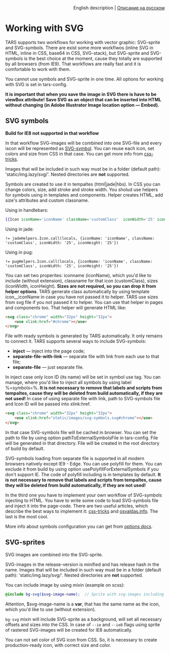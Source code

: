 
<p align="right">
English description | <a href="../ru/svg-processing.md">Описание на русском</a>
</p>

# Working with SVG

TARS supports two workflows for working with vector graphic: SVG-sprite and SVG-symbols. There are exist some more workflwos (inline SVG in HTML, inline in CSS, base64 in CSS, SVG-stack), but SVG-sprite and SVG-symbols is the best choice at the moment, cause they totally are supported by all browsers (from IE9). That workflows are really fast and it is comfortable to work with them.

You cannot use symbols and SVG-sprite in one time. All options for working with SVG is set in tars-config.

**It is important that when you save the image in SVG there is have to be viewBox attribute! Save SVG as an object that can be inserted into HTML without changing (in Adobe Illustrator Image location option — Embed).**

## SVG symbols

**Build for IE8 not supported in that workflow**

In that workflow SVG-images will be combined into one SVG-file and every iscon will be represented as [SVG-symbol](https://developer.mozilla.org/ru/docs/Web/SVG/Element/symbol). You can reuse each icon, set colors and size from CSS in that case. You can get more info from [css-tricks](https://css-tricks.com/svg-symbol-good-choice-icons/).

Images that will be included in such way must be in a folder (default path): 'static/img.lazy/svg/'. Nested directories are **not** supported.

Symbols are created to use it in tempaltes (html|jade|hbs). In CSS you can change colors, size, add stroke and stroke width. You sholud use helpers for symbols using in templates and components. Helper creates HTML, add size's attributes and custom classname.

Using in handlebars:
```handlebars
{{Icon iconName='iconName' className='customClass'  iconWidth='25' iconHeight='25'}}
```

Using in jade:
```jade
!= jadeHelpers.Icon.call(locals, {iconName: 'iconName', className: 'customClass', iconWidth: '25', iconHeight: '25'})
```

Using in pug:
```jade
!= pugHelpers.Icon.call(locals, {iconName: 'iconName', className: 'customClass', iconWidth: '25', iconHeight: '25'})
```

You can set two properites: iconname (iconName), which you'd like to include (without extension), classname for that icon (customClass), sizes (iconWidth, iconHeight). **Sizes are not required, so you can drop it from helper options**. TARS generate class automatically by using template icon__iconName in case you have not passed it to helper. TARS use sizes from svg file if you not passed it to helper. You can use that helper in pages and components too. That helper will generate HTML like:
```html
<svg class="chrome" width="32px" height="32px">
    <use xlink:href="#chrome"></use>
</svg>
```

File with ready symbols is generated by TARS automatically. It only remains to connect it. TARS supports several ways to include SVG-symbols:
* **inject** — inject into the page code;
* **separate-file-with-link** — separate file with link from each use to that file;
* **separate-file** — just separate file.

In inject case only Icon ID (its name) will be set in symbol use tag. You can manage, where you'd like to inject all symbols by using label %=symbols=%. **It is not necessary to remove that labels and scripts from tempaltes, cause they will be deleted from build automatically, if they are not used!**
In case of using separate file with link, path to SVG-symbols file and Icon ID will be passed into xlink:href.

```html
<svg class="chrome" width="32px" height="32px">
    <use xlink:href="static/images/svg-symbols.svg#chrome"></use>
</svg>
```

In that case SVG-symbols file will be cached in browser. You can set the path to file by using option pathToExternalSymbolsFile in tars-config. File will be generated in that directory. File will be created in the root directory of build by default.

SVG-symbols loading from separate file is supported in all modern browsers natively except IE9 - Edge. You can use polyfill for them. You can exclude it from build by using option usePolyfillForExternalSymbols if you don't support IE. The code of polyfill including is in templates by default. **It is not necessary to remove that labels and scripts from tempaltes, cause they will be deleted from build automatically, if they are not used!**

In the third one you have to implement your own workflow of SVG-symbols injecting to HTML. You have to write some code to load SVG-symbols file and inject it into the page-code. There are two useful articles, which describe the best ways to implement it: [css-tricks](https://css-tricks.com/ajaxing-svg-sprite/) and [osvaldas.info](http://osvaldas.info/caching-svg-sprite-in-localstorage). The last is the most cool.

More info about symbols configuration you can get from [options docs](options.md#svg).

## SVG-sprites

SVG images are combined into the SVG-sprite.

SVG-images in the release-version is minified and has release hash in the name. Images that will be included in such way must be in a folder (default path): 'static/img.lazy/svg/'. Nested directories are **not** supported.

You can include image by using mixin (example on scss):
```scss
@include bg-svg($svg-image-name);  // Sprite with svg-images including
```

Attention, $svg-image-name is a **var**, that has the same name as the icon, which you'd like to use (without extension).

`bg-svg` mixin will include SVG-sprite as a background, will set all necessary offsets and sizes into the CSS. In case of `--ie` and `--ie8` flags using sprite of rastered SVG-images will be created for IE8 automatically.

You can not set color of SVG icon from CSS. So, it is necessary to create production-ready icon, with correct size and color.
